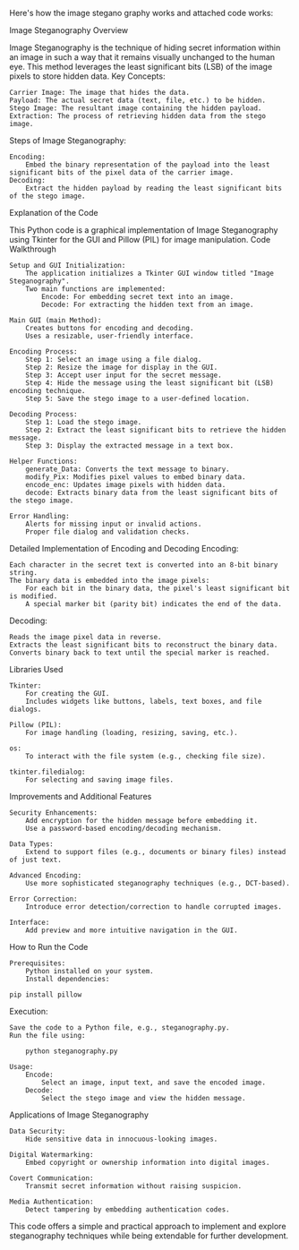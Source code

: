Here's how the image stegano graphy works and attached code works:

Image Steganography Overview

Image Steganography is the technique of hiding secret information within an image in such a way that it remains visually unchanged to the human eye. This method leverages the least significant bits (LSB) of the image pixels to store hidden data.
Key Concepts:

    Carrier Image: The image that hides the data.
    Payload: The actual secret data (text, file, etc.) to be hidden.
    Stego Image: The resultant image containing the hidden payload.
    Extraction: The process of retrieving hidden data from the stego image.

Steps of Image Steganography:

    Encoding:
        Embed the binary representation of the payload into the least significant bits of the pixel data of the carrier image.
    Decoding:
        Extract the hidden payload by reading the least significant bits of the stego image.

Explanation of the Code

This Python code is a graphical implementation of Image Steganography using Tkinter for the GUI and Pillow (PIL) for image manipulation.
Code Walkthrough

    Setup and GUI Initialization:
        The application initializes a Tkinter GUI window titled "Image Steganography".
        Two main functions are implemented:
            Encode: For embedding secret text into an image.
            Decode: For extracting the hidden text from an image.

    Main GUI (main Method):
        Creates buttons for encoding and decoding.
        Uses a resizable, user-friendly interface.

    Encoding Process:
        Step 1: Select an image using a file dialog.
        Step 2: Resize the image for display in the GUI.
        Step 3: Accept user input for the secret message.
        Step 4: Hide the message using the least significant bit (LSB) encoding technique.
        Step 5: Save the stego image to a user-defined location.

    Decoding Process:
        Step 1: Load the stego image.
        Step 2: Extract the least significant bits to retrieve the hidden message.
        Step 3: Display the extracted message in a text box.

    Helper Functions:
        generate_Data: Converts the text message to binary.
        modify_Pix: Modifies pixel values to embed binary data.
        encode_enc: Updates image pixels with hidden data.
        decode: Extracts binary data from the least significant bits of the stego image.

    Error Handling:
        Alerts for missing input or invalid actions.
        Proper file dialog and validation checks.

Detailed Implementation of Encoding and Decoding
Encoding:

    Each character in the secret text is converted into an 8-bit binary string.
    The binary data is embedded into the image pixels:
        For each bit in the binary data, the pixel's least significant bit is modified.
        A special marker bit (parity bit) indicates the end of the data.

Decoding:

    Reads the image pixel data in reverse.
    Extracts the least significant bits to reconstruct the binary data.
    Converts binary back to text until the special marker is reached.

Libraries Used

    Tkinter:
        For creating the GUI.
        Includes widgets like buttons, labels, text boxes, and file dialogs.

    Pillow (PIL):
        For image handling (loading, resizing, saving, etc.).

    os:
        To interact with the file system (e.g., checking file size).

    tkinter.filedialog:
        For selecting and saving image files.

Improvements and Additional Features

    Security Enhancements:
        Add encryption for the hidden message before embedding it.
        Use a password-based encoding/decoding mechanism.

    Data Types:
        Extend to support files (e.g., documents or binary files) instead of just text.

    Advanced Encoding:
        Use more sophisticated steganography techniques (e.g., DCT-based).

    Error Correction:
        Introduce error detection/correction to handle corrupted images.

    Interface:
        Add preview and more intuitive navigation in the GUI.

How to Run the Code

    Prerequisites:
        Python installed on your system.
        Install dependencies:

    pip install pillow

Execution:

    Save the code to a Python file, e.g., steganography.py.
    Run the file using:

        python steganography.py

    Usage:
        Encode:
            Select an image, input text, and save the encoded image.
        Decode:
            Select the stego image and view the hidden message.

Applications of Image Steganography

    Data Security:
        Hide sensitive data in innocuous-looking images.

    Digital Watermarking:
        Embed copyright or ownership information into digital images.

    Covert Communication:
        Transmit secret information without raising suspicion.

    Media Authentication:
        Detect tampering by embedding authentication codes.

This code offers a simple and practical approach to implement and explore steganography techniques while being extendable for further development.
